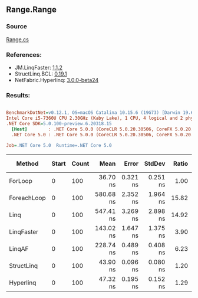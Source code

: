 ﻿## Range.Range

### Source
[Range.cs](../LinqBenchmarks/Range/Range.cs)

### References:
- JM.LinqFaster: [1.1.2](https://www.nuget.org/packages/JM.LinqFaster/1.1.2)
- StructLinq.BCL: [0.19.1](https://www.nuget.org/packages/StructLinq.BCL/0.19.1)
- NetFabric.Hyperlinq: [3.0.0-beta24](https://www.nuget.org/packages/NetFabric.Hyperlinq/3.0.0-beta24)

### Results:
``` ini

BenchmarkDotNet=v0.12.1, OS=macOS Catalina 10.15.6 (19G73) [Darwin 19.6.0]
Intel Core i5-7360U CPU 2.30GHz (Kaby Lake), 1 CPU, 4 logical and 2 physical cores
.NET Core SDK=5.0.100-preview.6.20318.15
  [Host]        : .NET Core 5.0.0 (CoreCLR 5.0.20.30506, CoreFX 5.0.20.30506), X64 RyuJIT
  .NET Core 5.0 : .NET Core 5.0.0 (CoreCLR 5.0.20.30506, CoreFX 5.0.20.30506), X64 RyuJIT

Job=.NET Core 5.0  Runtime=.NET Core 5.0  

```
|      Method | Start | Count |      Mean |    Error |   StdDev | Ratio | RatioSD |  Gen 0 | Gen 1 | Gen 2 | Allocated |
|------------ |------ |------ |----------:|---------:|---------:|------:|--------:|-------:|------:|------:|----------:|
|     ForLoop |     0 |   100 |  36.70 ns | 0.321 ns | 0.251 ns |  1.00 |    0.00 |      - |     - |     - |         - |
| ForeachLoop |     0 |   100 | 580.68 ns | 2.352 ns | 1.964 ns | 15.82 |    0.13 | 0.0267 |     - |     - |      56 B |
|        Linq |     0 |   100 | 547.41 ns | 3.269 ns | 2.898 ns | 14.92 |    0.12 | 0.0191 |     - |     - |      40 B |
|  LinqFaster |     0 |   100 | 143.02 ns | 1.647 ns | 1.375 ns |  3.90 |    0.04 | 0.2027 |     - |     - |     424 B |
|      LinqAF |     0 |   100 | 228.74 ns | 0.489 ns | 0.408 ns |  6.23 |    0.04 |      - |     - |     - |         - |
|  StructLinq |     0 |   100 |  43.90 ns | 0.096 ns | 0.080 ns |  1.20 |    0.01 |      - |     - |     - |         - |
|   Hyperlinq |     0 |   100 |  47.32 ns | 0.195 ns | 0.152 ns |  1.29 |    0.01 |      - |     - |     - |         - |
